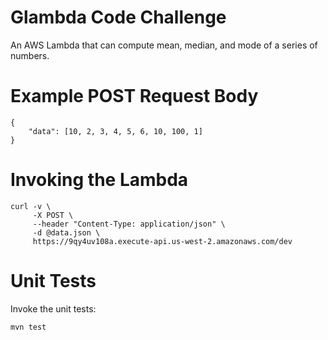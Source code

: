 # Glambda Code Challenge

An AWS Lambda that can compute mean, median, and mode of a series of numbers.

# Example POST Request Body

    {
        "data": [10, 2, 3, 4, 5, 6, 10, 100, 1]
    }

# Invoking the Lambda

    curl -v \
         -X POST \
         --header "Content-Type: application/json" \
         -d @data.json \
         https://9qy4uv108a.execute-api.us-west-2.amazonaws.com/dev

# Unit Tests

Invoke the unit tests:

    mvn test
